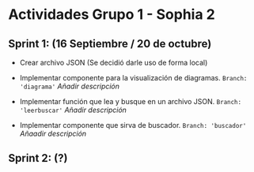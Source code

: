 # Actividades Grupo 1 - Sophia 2

## Sprint 1: (16 Septiembre / 20 de octubre)

- Crear archivo JSON (Se decidió darle uso de forma local)

- Implementar componente para la visualización de diagramas. `Branch: 'diagrama'`
*Añadir descripción*

- Implementar función que lea y busque en un archivo JSON. `Branch: 'leerbuscar'`
*Añadir descripción*

- Implementar componente que sirva de buscador. `Branch: 'buscador'`
*Añaadir descripción*

## Sprint 2: (?)
